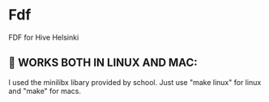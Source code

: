 # Fdf
FDF for Hive Helsinki

## :penguin: WORKS BOTH IN LINUX AND MAC:
I used the minilibx libary provided by school. Just use "make linux" for linux and "make" for macs.
